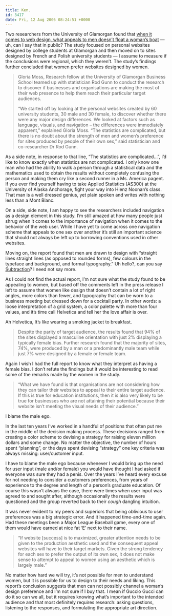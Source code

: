 ```yaml
---
title: Ken.
id: 3417
date: Fri, 12 Aug 2005 08:24:51 +0000
---
```


Two researchers from the University of Glamorgan found that [when it comes to web design, what appeals to men doesn’t float a woman’s boat](http://www.glam.ac.uk/news/releases/003056.php) — uh, can I say that in public? The study focused on personal websites designed by college students at Glamorgan and then moved on to sites designed by French and Polish university students — I assume to measure if the conclusions were regional, which they weren’t. The study’s findings further concluded that women prefer websites designed by women.

> Gloria Moss, Research fellow at the University of Glamorgan Business School teamed up with statistician Rod Gunn to conduct the research to discover if businesses and organisations are making the most of their web presence to help them reach their particular target audiences.  
> 
> “We started off by looking at the personal websites created by 60 university students, 30 male and 30 female, to discover whether there were any major design differences. We looked at factors such as language, visuals, and navigation – the differences were immediately apparent,” explained Gloria Moss. “The statistics are complicated, but there is no doubt about the strength of men and women’s preference for sites produced by people of their own sex,” said statistician and co-researcher Dr Rod Gunn.

As a side note, in response to that line, “The statistics are complicated…”, I’d like to know exactly when statistics are not complicated. I only know one man who had the ability to walk a person through a statistical data and the mathematics used to obtain the results without completely confusing the person and making them cry like a second runner in a Ms. America pagent. If you ever find yourself having to take Applied Statistics (AS300) at the University of Alaska Anchorage, fight your way into Hienz Noonan’s class. That man is a well dressed genius, yet plain spoken and writes with nothing less than a Mont Blanc.  

On a side, side note, I am happy to see the researchers included navigation as a design element in this study. I’m still amazed at how many people just shrug when it comes to the importance of navigation when it comes to the behavior of the web user. While I have yet to come across one navigation scheme that appeals to one sex over another it’s still an important science that should not always be left up to borrowing conventions used in other websites.  

Moving on, the report found that men are drawn to design with “straight lines straight lines (as opposed to rounded forms), few colours in the typeface and background, and formal typography.” Uh hello?, can you say [Subtraction](http://www.subtraction.com)? I need not say more.  

As I could not find the actual report, I’m not sure what the study found to be appealing to women, but based off the comments left in the press release I left to assume that women like design that doesn’t contain a lot of right angles, more colors than fewer, and typography that can be worn to a business meeting but dressed down for a cocktail party. In other words: a loose interpretation of a grid system, a color palette with more than four values, and it’s time call Helvetica and tell her the love affair is over.  

Ah Helvetica, It’s like wearing a smoking jacket to breakfast.

> Despite the parity of target audience, the results found that 94% of the sites displayed a masculine orientation with just 2% displaying a typically female bias. Further research found that the majority of sites, 74%, were produced by a man or a predominantly male team while just 7% were designed by a female or female team.

Again I wish I had the full report to know what they interpret as having a female bias. I don’t refute the findings but it would be interesting to read some of the remarks made by the women in the study.

> “What we have found is that organisations are not considering how they can tailor their websites to appeal to their entire target audience. If this is true for education institutions, then it is also very likely to be true for businesses who are not attaining their potential because their website isn’t meeting the visual needs of their audience.”

I blame the male ego.  

In the last ten years I’ve worked in a handful of positions that often put me in the middle of the decision making process. These decisions ranged from creating a color scheme to devising a strategy for raising eleven million dollars and some change. No matter the objective, the number of hours spent “planning”, or the days spent devising “strategy” one key criteria was always missing: user/customer input.  

I have to blame the male ego because whenever I would bring up the need for user input (male and/or female) you would have thought I had asked if everyone was sure they had a penis. Over the years I’ve heard every excuse for not needing to consider a customers preferences, from years of experience to the degree and length of a person’s graduate education. Of course this wasn’t always the case, there were times when user input was agreed to and sought after, although occasionally the results were questioned and the group reverted back to their *cough* dangling intuition.  

It was never evident to my peers and superiors that being oblivious to user preferences was a big strategic error. And it happened time-and-time again. Had these meetings been a Major League Baseball game, every one of them would have earned at nice fat ‘E’ next to their name.

> “If website [success] is to maximized, greater attention needs to be given to the production aesthetic used and the consequent appeal websites will have to their target markets. Given the strong tendency for each sex to prefer the output of its own sex, it does not make sense to attempt to appeal to women using an aesthetic which is largely male.”

No matter how hard we will try, it’s not possible for men to understand women, but it is possible for us to design to their needs and liking. This report’s conclusion suggests that men can not possibly channel a woman’s design preference and I’m not sure if I buy that. I mean if Guccio Gucci can do it so can we all, but it requires knowing what’s important to the intended audience and that most definitely requires research: asking questions, listening to the responses, and formulating the appropriate art direction.





